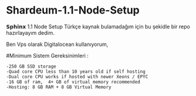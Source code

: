 # Shardeum-1.1-Node-Setup
𝗦𝗽𝗵𝗶𝗻𝘅 1.1 Node Setup
Türkçe kaynak bulamadağım için bu şekidle bir repo hazırlayayım dedim.

Ben Vps olarak Digitalocean kullanıyorum, 

#Minimum Sistem Gereksinimleri :
```
-250 GB SSD storage
-Quad core CPU less than 10 years old if self hosting
-Dual core CPU works if hosted with newer Xeons / EPYC
-16 GB of ram,  4+ GB of virtual memory recommended
-Hosting: 8 GB RAM + 8 GB Virtual Memory
```
